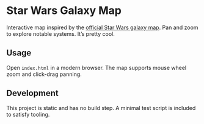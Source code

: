 # Star Wars Galaxy Map

Interactive map inspired by the [official Star Wars galaxy map](https://www.starwars.com/star-wars-galaxy-map). Pan and zoom to explore notable systems. It’s pretty cool.

## Usage

Open `index.html` in a modern browser. The map supports mouse wheel zoom and click-drag panning.

## Development

This project is static and has no build step. A minimal test script is included to satisfy tooling.
